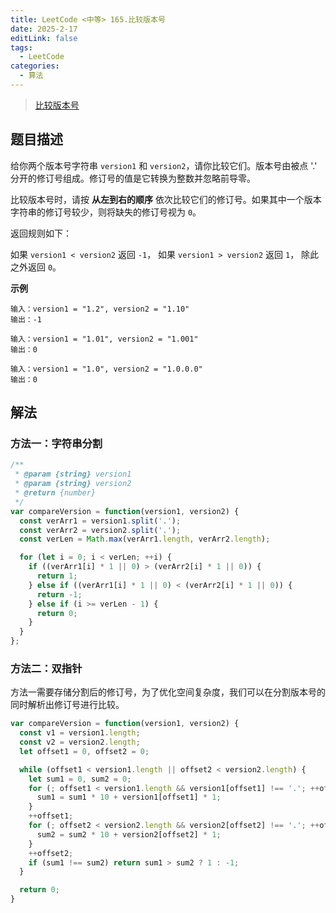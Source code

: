 ```yaml
---
title: LeetCode <中等> 165.比较版本号
date: 2025-2-17
editLink: false
tags:
  - LeetCode
categories:
  - 算法
---
```


> [比较版本号](https://leetcode.cn/problems/compare-version-numbers/description/)

## 题目描述

给你两个版本号字符串 `version1` 和 `version2`，请你比较它们。版本号由被点 '.' 分开的修订号组成。修订号的值是它转换为整数并忽略前导零。

比较版本号时，请按 **从左到右的顺序** 依次比较它们的修订号。如果其中一个版本字符串的修订号较少，则将缺失的修订号视为 `0`。

返回规则如下：

如果 `version1 < version2` 返回 `-1`，
如果 `version1 > version2` 返回 `1`，
除此之外返回 `0`。

**示例**

```
输入：version1 = "1.2", version2 = "1.10"
输出：-1

输入：version1 = "1.01", version2 = "1.001"
输出：0

输入：version1 = "1.0", version2 = "1.0.0.0"
输出：0
```

## 解法

### 方法一：字符串分割

```js
/**
 * @param {string} version1
 * @param {string} version2
 * @return {number}
 */
var compareVersion = function(version1, version2) {
  const verArr1 = version1.split('.');
  const verArr2 = version2.split('.');
  const verLen = Math.max(verArr1.length, verArr2.length);

  for (let i = 0; i < verLen; ++i) {
    if ((verArr1[i] * 1 || 0) > (verArr2[i] * 1 || 0)) {
      return 1;
    } else if ((verArr1[i] * 1 || 0) < (verArr2[i] * 1 || 0)) {
      return -1;
    } else if (i >= verLen - 1) {
      return 0;
    }
  }
};
```

### 方法二：双指针

方法一需要存储分割后的修订号，为了优化空间复杂度，我们可以在分割版本号的同时解析出修订号进行比较。

```js
var compareVersion = function(version1, version2) {
  const v1 = version1.length;
  const v2 = version2.length;
  let offset1 = 0, offset2 = 0;

  while (offset1 < version1.length || offset2 < version2.length) {
    let sum1 = 0, sum2 = 0;
    for (; offset1 < version1.length && version1[offset1] !== '.'; ++offset1) {
      sum1 = sum1 * 10 + version1[offset1] * 1;
    }
    ++offset1;
    for (; offset2 < version2.length && version2[offset2] !== '.'; ++offset2) {
      sum2 = sum2 * 10 + version2[offset2] * 1;
    }
    ++offset2;
    if (sum1 !== sum2) return sum1 > sum2 ? 1 : -1;
  }

  return 0;
}
```
